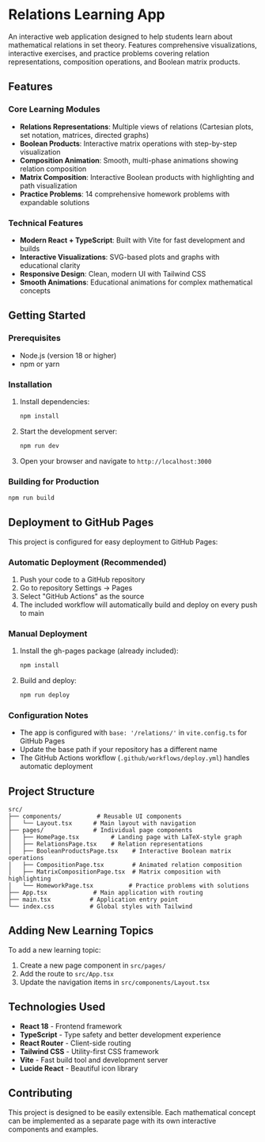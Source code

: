 # Relations Learning App

An interactive web application designed to help students learn about mathematical relations in set theory. Features comprehensive visualizations, interactive exercises, and practice problems covering relation representations, composition operations, and Boolean matrix products.

## Features

### Core Learning Modules
- **Relations Representations**: Multiple views of relations (Cartesian plots, set notation, matrices, directed graphs)
- **Boolean Products**: Interactive matrix operations with step-by-step visualization
- **Composition Animation**: Smooth, multi-phase animations showing relation composition
- **Matrix Composition**: Interactive Boolean products with highlighting and path visualization
- **Practice Problems**: 14 comprehensive homework problems with expandable solutions

### Technical Features
- **Modern React + TypeScript**: Built with Vite for fast development and builds
- **Interactive Visualizations**: SVG-based plots and graphs with educational clarity
- **Responsive Design**: Clean, modern UI with Tailwind CSS
- **Smooth Animations**: Educational animations for complex mathematical concepts

## Getting Started

### Prerequisites

- Node.js (version 18 or higher)
- npm or yarn

### Installation

1. Install dependencies:
   ```bash
   npm install
   ```

2. Start the development server:
   ```bash
   npm run dev
   ```

3. Open your browser and navigate to `http://localhost:3000`

### Building for Production

```bash
npm run build
```

## Deployment to GitHub Pages

This project is configured for easy deployment to GitHub Pages:

### Automatic Deployment (Recommended)
1. Push your code to a GitHub repository
2. Go to repository Settings → Pages
3. Select "GitHub Actions" as the source
4. The included workflow will automatically build and deploy on every push to main

### Manual Deployment
1. Install the gh-pages package (already included):
   ```bash
   npm install
   ```

2. Build and deploy:
   ```bash
   npm run deploy
   ```

### Configuration Notes
- The app is configured with `base: '/relations/'` in `vite.config.ts` for GitHub Pages
- Update the base path if your repository has a different name
- The GitHub Actions workflow (`.github/workflows/deploy.yml`) handles automatic deployment

## Project Structure

```
src/
├── components/          # Reusable UI components
│   └── Layout.tsx      # Main layout with navigation
├── pages/              # Individual page components
│   ├── HomePage.tsx         # Landing page with LaTeX-style graph
│   ├── RelationsPage.tsx    # Relation representations
│   ├── BooleanProductsPage.tsx    # Interactive Boolean matrix operations
│   ├── CompositionPage.tsx        # Animated relation composition
│   ├── MatrixCompositionPage.tsx  # Matrix composition with highlighting
│   └── HomeworkPage.tsx          # Practice problems with solutions
├── App.tsx             # Main application with routing
├── main.tsx           # Application entry point
└── index.css          # Global styles with Tailwind
```

## Adding New Learning Topics

To add a new learning topic:

1. Create a new page component in `src/pages/`
2. Add the route to `src/App.tsx`
3. Update the navigation items in `src/components/Layout.tsx`

## Technologies Used

- **React 18** - Frontend framework
- **TypeScript** - Type safety and better development experience
- **React Router** - Client-side routing
- **Tailwind CSS** - Utility-first CSS framework
- **Vite** - Fast build tool and development server
- **Lucide React** - Beautiful icon library

## Contributing

This project is designed to be easily extensible. Each mathematical concept can be implemented as a separate page with its own interactive components and examples.